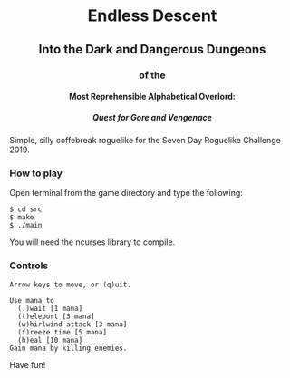 <div align="center">

# Endless Descent
## Into the Dark and Dangerous Dungeons
### of the
#### Most Reprehensible Alphabetical Overlord:
##### Quest for Gore and Vengenace
</div>



Simple, silly coffebreak roguelike for the Seven Day Roguelike Challenge 2019.


### How to play

Open terminal from the game directory and type the following:

```
$ cd src
$ make
$ ./main
```

You will need the ncurses library to compile.

### Controls

```
Arrow keys to move, or (q)uit.

Use mana to
  (.)wait [1 mana]
  (t)eleport [3 mana]
  (w)hirlwind attack [3 mana]
  (f)reeze time [5 mana]
  (h)eal [10 mana]
Gain mana by killing enemies.
```

Have fun!
